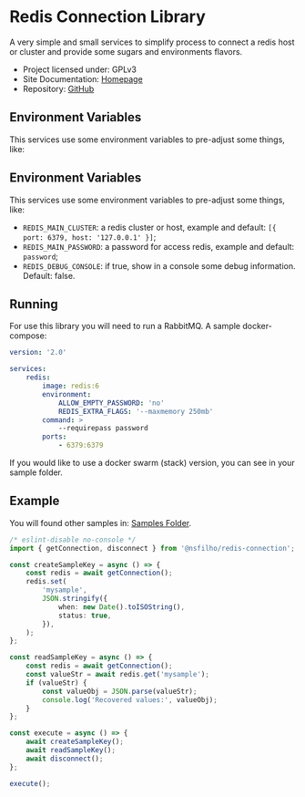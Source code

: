 # Redis Connection Library

A very simple and small services to simplify process to connect a redis host or cluster and provide
some sugars and environments flavors.

-   Project licensed under: GPLv3
-   Site Documentation: [Homepage](https://nsfilho.github.io/redis/index.html)
-   Repository: [GitHub](https://github.com/nsfilho/redis.git)

## Environment Variables

This services use some environment variables to pre-adjust some things, like:

## Environment Variables

This services use some environment variables to pre-adjust some things, like:

-   `REDIS_MAIN_CLUSTER`: a redis cluster or host, example and default: `[{ port: 6379, host: '127.0.0.1' }]`;
-   `REDIS_MAIN_PASSWORD`: a password for access redis, example and default: `password`;
-   `REDIS_DEBUG_CONSOLE`: if true, show in a console some debug information. Default: false.

## Running

For use this library you will need to run a RabbitMQ. A sample docker-compose:

```yml
version: '2.0'

services:
    redis:
        image: redis:6
        environment:
            ALLOW_EMPTY_PASSWORD: 'no'
            REDIS_EXTRA_FLAGS: '--maxmemory 250mb'
        command: >
            --requirepass password
        ports:
            - 6379:6379
```

If you would like to use a docker swarm (stack) version, you can see in your sample folder.

## Example

You will found other samples in: [Samples Folder](https://github.com/nsfilho/redis/tree/master/sample).

```ts
/* eslint-disable no-console */
import { getConnection, disconnect } from '@nsfilho/redis-connection';

const createSampleKey = async () => {
    const redis = await getConnection();
    redis.set(
        'mysample',
        JSON.stringify({
            when: new Date().toISOString(),
            status: true,
        }),
    );
};

const readSampleKey = async () => {
    const redis = await getConnection();
    const valueStr = await redis.get('mysample');
    if (valueStr) {
        const valueObj = JSON.parse(valueStr);
        console.log('Recovered values:', valueObj);
    }
};

const execute = async () => {
    await createSampleKey();
    await readSampleKey();
    await disconnect();
};

execute();
```
